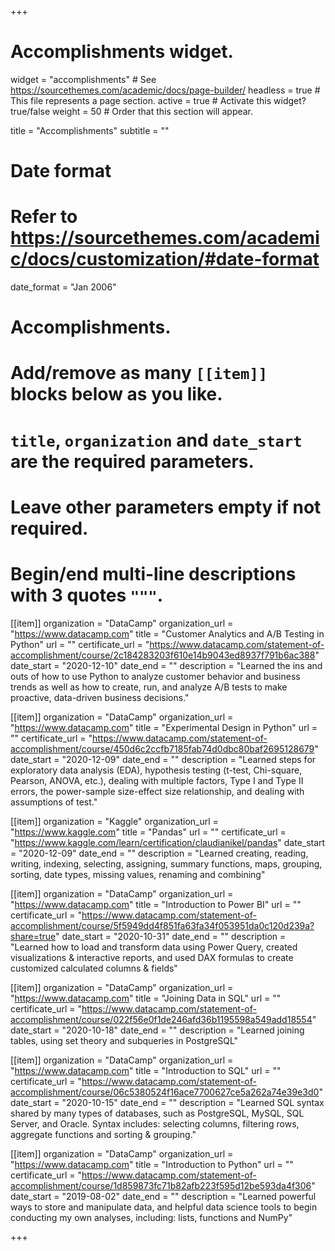 +++
# Accomplishments widget.
widget = "accomplishments"  # See https://sourcethemes.com/academic/docs/page-builder/
headless = true  # This file represents a page section.
active = true  # Activate this widget? true/false
weight = 50  # Order that this section will appear.

title = "Accomplish&shy;ments"
subtitle = ""

# Date format
#   Refer to https://sourcethemes.com/academic/docs/customization/#date-format
date_format = "Jan 2006"

# Accomplishments.
#   Add/remove as many `[[item]]` blocks below as you like.
#   `title`, `organization` and `date_start` are the required parameters.
#   Leave other parameters empty if not required.
#   Begin/end multi-line descriptions with 3 quotes `"""`.

 [[item]]
  organization = "DataCamp"
  organization_url = "https://www.datacamp.com"
  title = "Customer Analytics and A/B Testing in Python"
  url = ""
  certificate_url = "https://www.datacamp.com/statement-of-accomplishment/course/2c184283203f610e14b9043ed8937f791b6ac388"
  date_start = "2020-12-10"
  date_end = ""
  description = "Learned the ins and outs of how to use Python to analyze customer behavior and business trends as well as how to create, run, and analyze A/B tests to make proactive, data-driven business decisions."
 
 
 [[item]]
  organization = "DataCamp"
  organization_url = "https://www.datacamp.com"
  title = "Experimental Design in Python"
  url = ""
  certificate_url = "https://www.datacamp.com/statement-of-accomplishment/course/450d6c2ccfb7185fab74d0dbc80baf2695128679"
  date_start = "2020-12-09"
  date_end = ""
  description = "Learned steps for exploratory data analysis (EDA), hypothesis testing (t-test, Chi-square, Pearson, ANOVA, etc.), dealing with multiple factors, Type I and Type II errors, the power-sample size-effect size relationship, and dealing with assumptions of test."


[[item]]
  organization = "Kaggle"
  organization_url = "https://www.kaggle.com"
  title = "Pandas"
  url = ""
  certificate_url = "https://www.kaggle.com/learn/certification/claudianikel/pandas"
  date_start = "2020-12-09"
  date_end = ""
  description = "Learned creating, reading, writing, indexing, selecting, assigning, summary functions, maps, grouping, sorting, date types, missing values, renaming and combining"

 [[item]]
  organization = "DataCamp"
  organization_url = "https://www.datacamp.com"
  title = "Introduction to Power BI"
  url = ""
  certificate_url = "https://www.datacamp.com/statement-of-accomplishment/course/5f5949dd4f851fa63fa34f053951da0c120d239a?share=true"
  date_start = "2020-10-31"
  date_end = ""
  description = "Learned how to load and transform data using Power Query, created visualizations & interactive reports, and used DAX formulas to create customized calculated columns & fields"

 [[item]]
  organization = "DataCamp"
  organization_url = "https://www.datacamp.com"
  title = "Joining Data in SQL"
  url = ""
  certificate_url = "https://www.datacamp.com/statement-of-accomplishment/course/022f56e0f1de246afd36b1195598a549add18554"
  date_start = "2020-10-18"
  date_end = ""
  description = "Learned joining tables, using set theory and subqueries in PostgreSQL"
  
[[item]]
  organization = "DataCamp"
  organization_url = "https://www.datacamp.com"
  title = "Introduction to SQL"
  url = ""
  certificate_url = "https://www.datacamp.com/statement-of-accomplishment/course/06c5380524f16ace7700627ce5a262a74e39e3d0"
  date_start = "2020-10-15"
  date_end = ""
  description = "Learned SQL syntax shared by many types of databases, such as PostgreSQL, MySQL, SQL Server, and Oracle. Syntax includes: selecting columns, filtering rows, aggregate functions and sorting & grouping."

[[item]]
  organization = "DataCamp"
  organization_url = "https://www.datacamp.com"
  title = "Introduction to Python"
  url = ""
  certificate_url = "https://www.datacamp.com/statement-of-accomplishment/course/1d859873fc71b82afb223f595d12be593da4f306"
  date_start = "2019-08-02"
  date_end = ""
  description = "Learned powerful ways to store and manipulate data, and helpful data science tools to begin conducting my own analyses, including: lists, functions and NumPy"
  

+++
